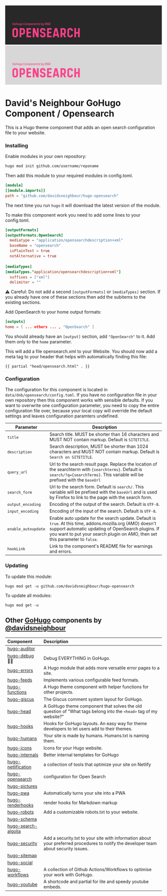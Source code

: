 <!--- CARD BEGIN --->

![DNB-Hugo/HEAD](.github/github-card-dark.png#gh-dark-mode-only)
![DNB-Hugo/HEAD](.github/github-card-light.png#gh-light-mode-only)

<!--- CARD END --->

# David's Neighbour GoHugo Component / Opensearch

This is a Hugo theme component that adds an open search configuration file to your website.

### Installing

Enable modules in your own repository:

```bash
hugo mod init github.com/username/reponame
```

Then add this module to your required modules in config.toml.

```toml
[module]
[[module.imports]]
path = "github.com/davidsneighbour/hugo-opensearch"
```

The next time you run `hugo` it will download the latest version of the module.

To make this component work you need to add some lines to your config.toml.

```toml
[outputFormats]
[outputFormats.OpenSearch]
  mediatype = "application/opensearchdescription+xml"
  baseName = "opensearch"
  isPlainText = true
  notAlternative = true

[mediaTypes]
[mediaTypes."application/opensearchdescription+xml"]
  suffixes = ["xml"]
  delimiter = ""
```

:warning: Careful: Do not add a second `[outputFormats]` or `[mediaTypes]` section. If you already have one of these sections then add the subitems to the existing sections.

Add OpenSearch to your home output formats:

```toml
[outputs]
home = [ ... others ... , "OpenSearch" ]
```

You should already have an `[output]` section, add `"OpenSearch"` to it. Add them only to the `home` parameter.

This will add a file opensearch.xml to your Website. You should now add a meta tag to your header that helps with automatically finding this file:

```gotemplate
{{ partial "head/opensearch.html" . }}
```

### Configuration

The configuration for this component is located in `data/dnb/opensearch/config.toml`. If you have no configuration file in your own repository then this component works with sensible defaults. If you want to overwrite one configuration parameter, you need to copy the entire configuration file over, because your local copy will override the default settings and leaves configuration paramters undefined.

| Parameter           | Description                                                                                                                                                                                                                                     |
| ------------------- | ----------------------------------------------------------------------------------------------------------------------------------------------------------------------------------------------------------------------------------------------- |
| `title`             | Search title. MUST be shorter than 16 characters and MUST NOT contain markup. Default is `SITETITLE`.                                                                                                                                           |
| `description`       | Search description, MUST be shorter than 1024 characters and MUST NOT contain markup. Default is `Search on SITETITLE`.                                                                                                                         |
| `query_url`         | Url to the search result page. Replace the location of the searchterm with `{searchterms}`. Default is `search/?q={searchTerms}`. This variable will be prefixed with the `baseUrl`                                                             |
| `search_form`       | Url to the search form. Default is `search/`. This variable will be prefixed with the `baseUrl` and is used by Firefox to link to the page with the search form.                                                                                |
| `output_encoding`   | Encoding of the output of the search. Default is `UTF-8`.                                                                                                                                                                                       |
| `input_encoding`    | Encoding of the input of the search. Default is `UTF-8`.                                                                                                                                                                                        |
| `enable_autoupdate` | Enable auto update for the search update. Default is `true`. At this time, addons.mozilla.org (AMO) doesn't support automatic updating of OpenSearch plugins. If you want to put your search plugin on AMO, then set this parameter to `false`. |
| `hookLink`          | Link to the component's README file for warnings and errors.                                                                                                                                                                                    |

### Updating

To update this module:

```
hugo mod get -u github.com/davidsneighbour/hugo-opensearch
```

To update all modules:

```
hugo mod get -u
```

<!--- COMPONENTS BEGIN --->

## Other [GoHugo](https://gohugo.io/) components by [@davidsneighbour](https://github.com/davidsneighbour/)

<!-- prettier-ignore -->
| Component | Description |
| :--- | :--- |
| [hugo-auditor](https://github.com/davidsneighbour/hugo-auditor) | |
| [hugo-debug](https://github.com/davidsneighbour/hugo-debug) :mage_man: | Debug EVERYTHING in GoHugo. |
| [hugo-errors](https://github.com/davidsneighbour/hugo-errors) | A Hugo module that adds more versatile error pages to a site. |
| [hugo-feeds](https://github.com/davidsneighbour/hugo-feeds) | Implements various configurable feed formats. |
| [hugo-functions](https://github.com/davidsneighbour/hugo-functions) | A Hugo theme component with helper functions for other projects. |
| [hugo-giscus](https://github.com/davidsneighbour/hugo-giscus) | The Giscus comment system layout for GoHugo. |
| [hugo-head](https://github.com/davidsneighbour/hugo-head) | A GoHugo theme component that solves the old question of "What tags belong into the `<head>` tag of my website?" |
| [hugo-hooks](https://github.com/davidsneighbour/hugo-hooks) | Hooks for GoHugo layouts. An easy way for theme developers to let users add to their themes.  |
| [hugo-humans](https://github.com/davidsneighbour/hugo-humans) | Your site is made by humans. Humans.txt is naming them. |
| [hugo-icons](https://github.com/davidsneighbour/hugo-icons) | Icons for your Hugo website. |
| [hugo-internals](https://github.com/davidsneighbour/hugo-internals) | Better internal templates for GoHugo |
| [hugo-netlification](https://github.com/davidsneighbour/hugo-netlification) | a collection of tools that optimize your site on Netlify |
| [hugo-opensearch](https://github.com/davidsneighbour/hugo-opensearch) | configuration for Open Search |
| [hugo-pictures](https://github.com/davidsneighbour/hugo-pictures) | |
| [hugo-pwa](https://github.com/davidsneighbour/hugo-pwa) | Automatically turns your site into a PWA |
| [hugo-renderhooks](https://github.com/davidsneighbour/hugo-renderhooks) | render hooks for Markdown markup |
| [hugo-robots](https://github.com/davidsneighbour/hugo-robots) | Add a customizable robots.txt to your website. |
| [hugo-schema](https://github.com/davidsneighbour/hugo-schema) | |
| [hugo-search-algolia](https://github.com/davidsneighbour/hugo-search-algolia) | |
| [hugo-security](https://github.com/davidsneighbour/hugo-security) | Add a security.txt to your site with information about your preferred procedures to notify the developer team about security issues. |
| [hugo-sitemap](https://github.com/davidsneighbour/hugo-sitemap) | |
| [hugo-social](https://github.com/davidsneighbour/hugo-social) | |
| [hugo-workflows](https://github.com/davidsneighbour/hugo-workflows) | A collection of Github Actions/Workflows to optimise your work with GoHugo. |
| [hugo-youtube](https://github.com/davidsneighbour/hugo-youtube) | A shortcode and partial for lite and speedy youtube embeds. |

<!--lint disable no-missing-blank-lines -->
<!--- COMPONENTS END --->
